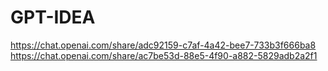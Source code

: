 # GPT-IDEA
https://chat.openai.com/share/adc92159-c7af-4a42-bee7-733b3f666ba8
https://chat.openai.com/share/ac7be53d-88e5-4f90-a882-5829adb2a2f1
